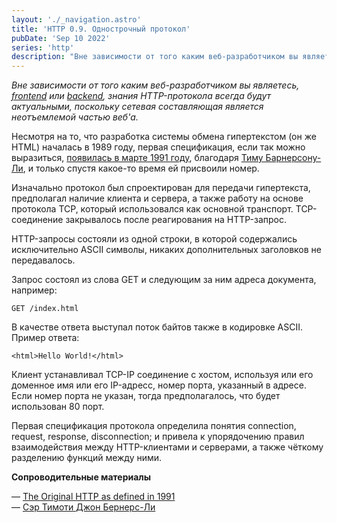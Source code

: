 ```yaml
---
layout: './_navigation.astro'
title: 'HTTP 0.9. Однострочный протокол'
pubDate: 'Sep 10 2022'
series: 'http'
description: "Вне зависимости от того каким веб-разработчиком вы являетесь, [frontend](https://roadmap.sh/frontend) или [backend](https://roadmap.sh/backend), знания HTTP-протокола всегда будут актуальными, поскольку сетевая составляющая является неотъемлемой частью веб'а."
---
```


_Вне зависимости от того каким веб-разработчиком вы являетесь,_ [_frontend_](https://roadmap.sh/frontend) _или_ [_backend_](https://roadmap.sh/backend)_, знания HTTP-протокола всегда будут актуальными, поскольку сетевая составляющая является неотъемлемой частью веб'а._

Несмотря на то, что разработка системы обмена гипертекстом (он же HTML) началась в 1989 году, первая спецификация, если так можно выразиться, [появилась в марте 1991 году](https://www.w3.org/Protocols/HTTP/AsImplemented.html), благодаря [Тиму Барнерсону-Ли](https://ru.m.wikipedia.org/wiki/%D0%91%D0%B5%D1%80%D0%BD%D0%B5%D1%80%D1%81-%D0%9B%D0%B8,_%D0%A2%D0%B8%D0%BC), и только спустя какое-то время ей присвоили номер.

Изначально протокол был спроектирован для передачи гипертекста, предполагал наличие клиента и сервера, а также работу на основе протокола TCP, который использовался как основной транспорт. TCP-соединение закрывалось после реагирования на HTTP-запрос.

HTTP-запросы состояли из одной строки, в которой содержались исключительно ASCII символы, никаких дополнительных заголовков не передавалось.

Запрос состоял из слова GET и следующим за ним адреса документа, например:

```
GET /index.html
```

В качестве ответа выступал поток байтов также в кодировке ASCII. Пример ответа:

```
<html>Hello World!</html>
```

Клиент устанавливал ТСР-IP соединение с хостом, используя или его доменное имя или его IP-адресс, номер порта, указанный в адресе. Если номер порта не указан, тогда предполагалось, что будет использован 80 порт.

Первая спецификация протокола определила понятия connection, request, response, disconnection; и привела к упорядочению правил взаимодействия между HTTP-клиентами и серверами, а также чёткому разделению функций между ними.

**Сопроводительные материалы**

— [The Original HTTP as defined in 1991](https://www.w3.org/Protocols/HTTP/AsImplemented.html)  
— [Сэр Тимоти Джон Бернерс-Ли](https://ru.m.wikipedia.org/wiki/%D0%91%D0%B5%D1%80%D0%BD%D0%B5%D1%80%D1%81-%D0%9B%D0%B8,_%D0%A2%D0%B8%D0%BC)
